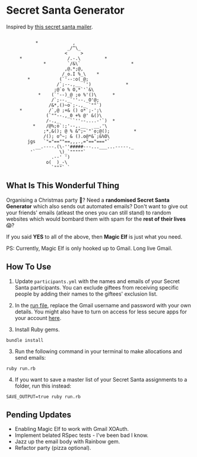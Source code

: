 # Secret Santa Generator

Inspired by [this secret santa mailer](https://github.com/deniseyu/secret-santa-mailer).

```

           *             ,
                       _/^\_
                      <     >
     *                 /.-.\         *
              *        `/&\`                   *
                      ,@.*;@,
                     /_o.I %_\    *
        *           (`'--:o(_@;
                   /`;--.,__ `')             *
                  ;@`o % O,*`'`&\
            *    (`'--)_@ ;o %'()\      *
                 /`;--._`''--._O'@;
                /&*,()~o`;-.,_ `""`)
     *          /`,@ ;+& () o*`;-';\
               (`""--.,_0 +% @' &()\
               /-.,_    ``''--....-'`)  *
          *    /@%;o`:;'--,.__   __.'\
              ;*,&(); @ % &^;~`"`o;@();         *
              /(); o^~; & ().o@*&`;&%O\
        jgs   `"="==""==,,,.,="=="==="`
           __.----.(\-''#####---...___...-----._
         '`         \)_`"""""`
                 .--' ')
               o(  )_-\
                 `"""` `
```

## What Is This Wonderful Thing

Organising a Christmas party 🤶? Need a **randomised Secret Santa Generator** which also sends out automated emails? Don't want to give out your friends' emails (atleast the ones you can still stand) to random websites which would bombard them with spam for the **rest of their lives** 😱?

If you said **YES** to all of the above, then **Magic Elf** is just what you need.

PS: Currently, Magic Elf is only hooked up to Gmail. Long live Gmail.

## How To Use

1. Update ```participants.yml``` with the names and emails of your Secret Santa participants. You can exclude giftees from receiving specific people by adding their names to the giftees' exclusion list.

2. In the [run file](run.rb), replace the Gmail username and password with your own details. You might also have to turn on access for less secure apps for your account [here](https://myaccount.google.com/lesssecureapps).

3. Install Ruby gems.
```
bundle install
```

3. Run the following command in your terminal to make allocations and send emails:
```
ruby run.rb
```

4. If you want to save a master list of your Secret Santa assignments to a folder, run this instead:
```
SAVE_OUTPUT=true ruby run.rb
```


## Pending Updates
* Enabling Magic Elf to work with Gmail XOAuth.
* Implement belated RSpec tests - I've been bad I know.
* Jazz up the email body with Rainbow gem.
* Refactor party (pizza optional).
